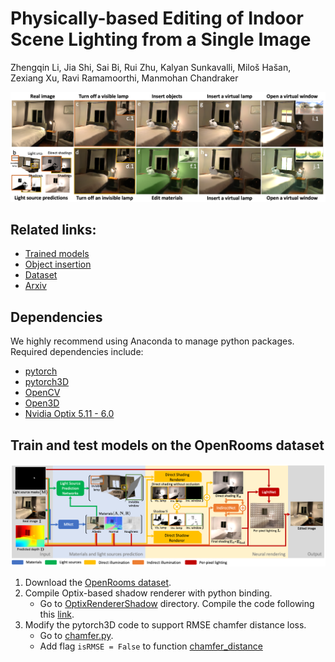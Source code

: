# Physically-based Editing of Indoor Scene Lighting from a Single Image

Zhengqin Li, Jia Shi, Sai Bi, Rui Zhu, Kalyan Sunkavalli, Miloš Hašan, Zexiang Xu, Ravi Ramamoorthi, Manmohan Chandraker

![](Images/teaser.png)

## Related links:
* [Trained models](https://drive.google.com/drive/folders/1jIaDIKKf3R_EpeMrxobA_HOMWO8D3W0C?usp=sharing)
* [Object insertion](https://github.com/lzqsd/VirtualObjectInsertion)
* [Dataset](https://ucsd-openrooms.github.io/)
* [Arxiv](https://arxiv.org/abs/2205.09343)

## Dependencies
We highly recommend using Anaconda to manage python packages. Required dependencies include:
* [pytorch](https://pytorch.org/)
* [pytorch3D](https://pytorch3d.org/)
* [OpenCV](https://opencv.org/)
* [Open3D](http://www.open3d.org/)
* [Nvidia Optix 5.11 - 6.0](https://developer.nvidia.com/designworks/optix/downloads/legacy)

## Train and test models on the OpenRooms dataset

![](Images/pipeline.png)

1. Download the [OpenRooms dataset](https://ucsd-openrooms.github.io/). 
2. Compile Optix-based shadow renderer with python binding. 
      * Go to [OptixRendererShadow](OptixRendererShadow) directory. Compile the code following this [link](https://github.com/lzqsd/OptixRenderer.git). 
4. Modify the pytorch3D code to support RMSE chamfer distance loss.
      * Go to [chamfer.py](https://github.com/facebookresearch/pytorch3d/blob/main/pytorch3d/loss/chamfer.py). 
      * Add flag `isRMSE = False` to function [chamfer_distance](https://github.com/facebookresearch/pytorch3d/blob/main/pytorch3d/loss/chamfer.py#:~:text=def-,chamfer_distance,-)
